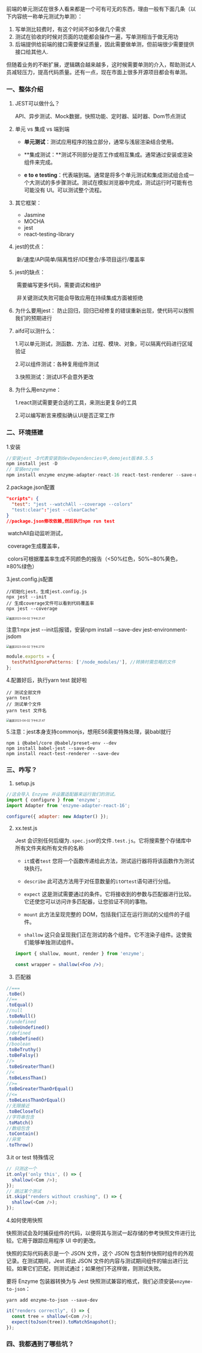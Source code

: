 前端的单元测试在很多人看来都是一个可有可无的东西，理由一般有下面几条（以下内容统一称单元测试为单测）：  

1. 写单测比较费时，有这个时间不如多做几个需求
2. 测试在验收的时候对页面的功能都会操作一遍，写单测相当于做无用功
3. 后端提供给前端的接口需要保证质量，因此需要做单测，但前端很少需要提供接口给其他人. 

但随着业务的不断扩展，逻辑耦合越来越多，这时候需要单测的介入，帮助测试人员减轻压力，提高代码质量。还有一点，现在市面上很多开源项目都会有单测。

### 一、整体介绍

1. JEST可以做什么？

   API、异步测试、Mock数据，快照功能、定时器、延时器、Dom节点测试

2. 单元 vs 集成 vs 端到端

   - **单元测试**：测试应用程序的独立部分，通常与浅层渲染结合使用。

   - **集成测试：**测试不同部分是否工作或相互集成。通常通过安装或渲染组件来完成。

   - **e to e testing**：代表端到端。通常是将多个单元测试和集成测试组合成一个大测试的多步骤测试。测试在模拟浏览器中完成，测试运行时可能有也可能没有 UI。可以测试整个流程。

3. 其它框架：

   - Jasmine
   - MOCHA
   - jest
   - react-testing-library

4. jest的优点：

   ​	新/速度/API简单/隔离性好/IDE整合/多项目运行/覆盖率

5. jest的缺点：

   ​	需要编写更多代码，需要调试和维护

   ​	非关键测试失败可能会导致应用在持续集成方面被拒绝

6. 为什么要用jest：
   防止回归，回归已经修复的错误重新出现，使代码可以按照我们的预期进行

7. aifd可以测什么：

   1.可以单元测试，测函数、方法、过程、模块、对象，可以隔离代码进行区域验证

   2.可以组件测试：各种复用组件测试

   3.快照测试：测试UI不会意外更改

8. 为什么用enzyme：

   1.react测试需要更合适的工具，来测出更复杂的工具

   2.可以编写断言来模拟确认UI是否正常工作

### 二、环境搭建

1.安装

```javascript
//安装jest -D代表安装到devDependencies中,demojest版本8.5.5
npm install jest -D 
// 安装enzyme
npm install enzyme enzyme-adapter-react-16 react-test-renderer --save-dev
```

2.package.json配置

```json
"scripts": {
  "test": "jest --watchAll --coverage --colors"
  "test:clear":"jest --clearCache"
} 
//package.json修改依赖,然后执行npm run test
```

​	watchAll自动监听测试，

​	coverage生成覆盖率，

​	colors可根据覆盖率生成不同颜色的报告（<50%红色，50%~80%黄色， ≥80%绿色）

3.jest.config.js配置

```
//初始化jest，生成jest.config.js
npx jest --init
// 生成coverage文件可以看到代码覆盖率
npx jest --coverage
```

<img src="https://user-images.githubusercontent.com/31230553/229401355-faa67e2d-4ef5-4089-a977-f4aeb7b1f36c.png" alt="截屏2023-04-02 下午6.21.47" style="zoom:50%;" />

注意1:npx jest --init后报错，安装npm install --save-dev jest-environment-jsdom

<img src="https://user-images.githubusercontent.com/31230553/229401386-0b0c8209-11e5-4206-9ff2-3472efa664fc.png" alt="截屏2023-04-02 下午6.27.10" style="zoom:50%;" />

```js
module.exports = {
  testPathIgnorePatterns: ['/node_modules/'], //转换时需忽略的文件
};
```

4.配置好后，执行yarn test 就好啦

```
// 测试全部文件
yarn test
// 测试单个文件
yarn test 文件名

```



<img src="https://user-images.githubusercontent.com/31230553/229401307-c2918f3e-5fa7-4444-aa21-3690688f8497.png" alt="截屏2023-04-02 下午6.21.47" style="zoom:50%;"/>

5.注意：jest本身支持commonjs，想用ES6需要特殊处理，装babl就行

```
npm i @babel/core @babel/preset-env --dev
npm install babel-jest --save-dev
npm install react-test-renderer --save-dev 

```

### 三、咋写？

1. setup.js

```jsx
//这会导入 Enzyme 并设置适配器来运行我们的测试。
import { configure } from 'enzyme';
import Adapter from 'enzyme-adapter-react-16';

configure({ adapter: new Adapter() });
```

2. xx.test.js

   Jest 会识别任何后缀为`.spec.js`or的文件`.test.js`。它将搜索整个存储库中所有文件夹和所有文件的名称

   - `it`或者`test` 您将一个函数传递给此方法，测试运行器将将该函数作为测试块执行。

   - `describe` 此可选方法用于对任意数量的`it`or`test`语句进行分组。

   - `expect` 这是测试需要通过的条件。它将接收到的参数与匹配器进行比较。它还使您可以访问许多匹配器，让您验证不同的事物。

   - `mount` 此方法呈现完整的 DOM，包括我们正在运行测试的父组件的子组件。

   - `shallow` 这只会呈现我们正在测试的各个组件。它不渲染子组件。这使我们能够单独测试组件。

   ```jsx
   import { shallow, mount, render } from 'enzyme';
   
   const wrapper = shallow(<Foo />);
   ```

3. 匹配器

```js
//===
.toBe()
//==
.toEqual()
//null
.toBeNull()
//undefined
.toBeUndefined()
//defined
.toBeDefined()
//boolean
.toBeTruthy()
.toBeFalsy()
//>
.toBeGreaterThan()
//<
.toBeLessThan()
//>=
.toBeGreaterThanOrEqual()
//<=
.toBeLessThanOrEqual()
//无限接近
.toBeCloseTo()
//字符串包含
.toMatch()
//数组包含
.toContain()
//异常
.toThrow()
```

3.it or test 特殊情况

```js
// 只测这一个
it.only('only this', () => {
  shallow(<Com />);
});
// 跳过某个测试
it.skip("renders without crashing", () => {
  shallow(<Com />);
});


```

4.如何使用快照

快照测试会及时捕获组件的代码，以便将其与测试一起存储的参考快照文件进行比较。它用于跟踪应用程序 UI 中的更改。

快照的实际代码表示是一个 JSON 文件，这个 JSON 包含制作快照时组件的外观记录。在测试期间，Jest 将此 JSON 文件的内容与测试期间组件的输出进行比较。如果它们匹配，则测试通过；如果他们不这样做，则测试失败。

要将 Enzyme 包装器转换为与 Jest 快照测试兼容的格式，我们必须安装`enzyme-to-json`：

```
yarn add enzyme-to-json --save-dev
```

```js
it("renders correctly", () => {
  const tree = shallow(<Com />);
  expect(toJson(tree)).toMatchSnapshot();
});
```



### 四、我都遇到了哪些坑？ 


